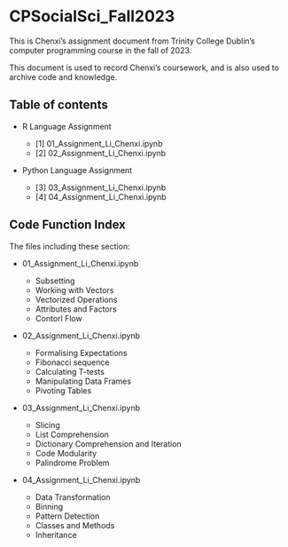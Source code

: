 # CPSocialSci_Fall2023

This is Chenxi’s assignment document from Trinity College Dublin’s computer programming course in the fall of 2023.

This document is used to record Chenxi’s coursework, and is also used to archive code and knowledge.

## Table of contents
* R Language Assignment
  + [1] 01_Assignment_Li_Chenxi.ipynb
  + [2] 02_Assignment_Li_Chenxi.ipynb
  
* Python Language Assignment
  + [3] 03_Assignment_Li_Chenxi.ipynb
  + [4] 04_Assignment_Li_Chenxi.ipynb

## Code Function Index

The files including these section:

* 01_Assignment_Li_Chenxi.ipynb
  + Subsetting
  + Working with Vectors
  + Vectorized Operations
  + Attributes and Factors
  + Contorl Flow
 
* 02_Assignment_Li_Chenxi.ipynb
  + Formalising Expectations
  + Fibonacci sequence
  + Calculating T-tests
  + Manipulating Data Frames
  + Pivoting Tables

* 03_Assignment_Li_Chenxi.ipynb
  + Slicing
  + List Comprehension
  + Dictionary Comprehension and Iteration
  + Code Modularity
  + Palindrome Problem

* 04_Assignment_Li_Chenxi.ipynb
  + Data Transformation
  + Binning
  + Pattern Detection
  + Classes and Methods
  + Inheritance
